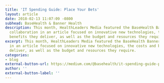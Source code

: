 ```yaml
---
title: 'IT Spending Guide: Place Your Bets'
layout: article
date: 2018-02-13 11:07:09 -0800
subhead: BaseHealth & Banner Health
description: This month, HealthLeaders Media featured the BaseHealth Banner Health
  collaboration in an article focused on innovative new technologies, the costs and
  benefits they deliver, as well as the budget and resources they require.
excerpt: This month, HealthLeaders Media featured the BaseHealth Banner Health collaboration
  in an article focused on innovative new technologies, the costs and benefits they
  deliver, as well as the budget and resources they require.
categories:
- blog
external-button-url: https://medium.com/@basehealth/it-spending-guide-place-your-bets-6ca0e96f6c7a
author: ''
external-button-label: ''
---
```

